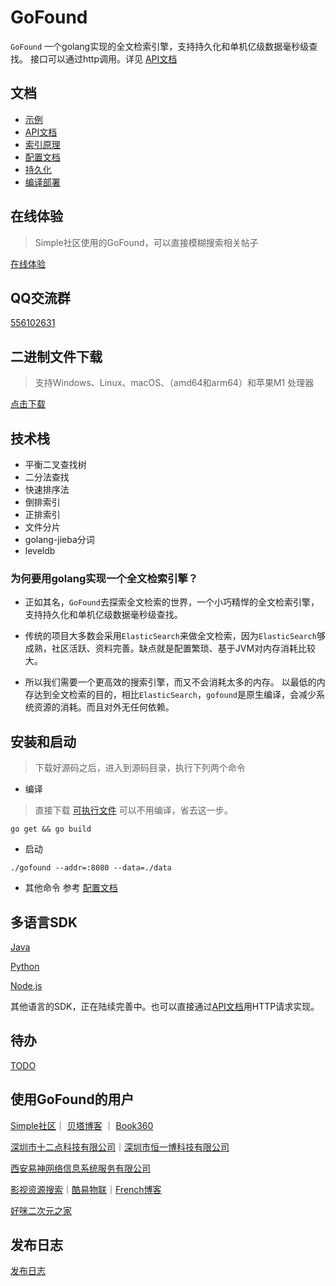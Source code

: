 # GoFound

`GoFound` 一个golang实现的全文检索引擎，支持持久化和单机亿级数据毫秒级查找。
接口可以通过http调用。详见 [API文档](./docs/api.md)


## 文档

+ [示例](./docs/example.md)
+ [API文档](./docs/api.md)
+ [索引原理](./docs/index.md)
+ [配置文档](./docs/config.md)
+ [持久化](./docs/storage.md)
+ [编译部署](./docs/compile.md)

## 在线体验
> Simple社区使用的GoFound，可以直接模糊搜索相关帖子

[在线体验](https://simpleui.72wo.com/search/simpleui)

## QQ交流群

[556102631](https://qm.qq.com/cgi-bin/qm/qr?k=4OvO7bgRAhSLX0J2WXVbCWbY7hL7gMYd&jump_from=webapi)

## 二进制文件下载

> 支持Windows、Linux、macOS、（amd64和arm64）和苹果M1 处理器

[点击下载](https://github.com/newpanjing/gofound/releases)

## 技术栈

+ 平衡二叉查找树
+ 二分法查找
+ 快速排序法
+ 倒排索引
+ 正排索引
+ 文件分片
+ golang-jieba分词
+ leveldb

### 为何要用golang实现一个全文检索引擎？

+ 正如其名，`GoFound`去探索全文检索的世界，一个小巧精悍的全文检索引擎，支持持久化和单机亿级数据毫秒级查找。

+ 传统的项目大多数会采用`ElasticSearch`来做全文检索，因为`ElasticSearch`够成熟，社区活跃、资料完善。缺点就是配置繁琐、基于JVM对内存消耗比较大。

+ 所以我们需要一个更高效的搜索引擎，而又不会消耗太多的内存。 以最低的内存达到全文检索的目的，相比`ElasticSearch`，`gofound`是原生编译，会减少系统资源的消耗。而且对外无任何依赖。

## 安装和启动

> 下载好源码之后，进入到源码目录，执行下列两个命令
>

+ 编译

> 直接下载 [可执行文件](https://github.com/newpanjing/gofound/releases) 可以不用编译，省去这一步。
```shell
go get && go build
```

+ 启动

```shell
./gofound --addr=:8080 --data=./data
```

+ 其他命令
  参考 [配置文档](./docs/config.md)

## 多语言SDK

[Java](https://github.com/newpanjing/gofound-java)

[Python](https://github.com/newpanjing/gofound-python) 

[Node.js](https://github.com/newpanjing/gofound-nodejs)

其他语言的SDK，正在陆续完善中。也可以直接通过[API文档](./docs/api.md)用HTTP请求实现。

## 待办

[TODO](docs/TODO.md)

## 使用GoFound的用户

[Simple社区](https://simpleui.72wo.com)｜ [贝塔博客](https://www.88cto.com) ｜ [Book360](https://www.book360.cn)

[深圳市十二点科技有限公司](https://www.72wo.com)｜[深圳市恒一博科技有限公司](http://www.hooebo.com)

[西安易神网络信息系统服务有限公司](http://www.hansonvip.com/)

[影视资源搜索](https://movie.ipip.icu)｜[酷易物联](https://cooleiot.tech)｜[French博客](https://hoime.cn/)

[好咪二次元之家](http://hoime.space)

## 发布日志

[发布日志](./docs/release.md)